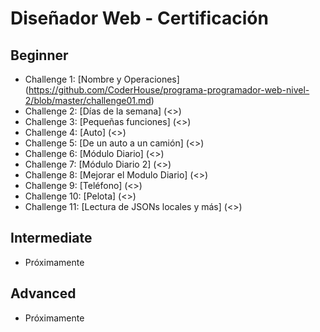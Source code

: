 # Diseñador Web - Certificación 

## Beginner
* Challenge 1: [Nombre y Operaciones] (<https://github.com/CoderHouse/programa-programador-web-nivel-2/blob/master/challenge01.md>)
* Challenge 2: [Días de la semana] (<>)
* Challenge 3: [Pequeñas funciones] (<>)
* Challenge 4: [Auto] (<>)
* Challenge 5: [De un auto a un camión] (<>)
* Challenge 6: [Módulo Diario] (<>)
* Challenge 7: [Módulo Diario 2] (<>)
* Challenge 8: [Mejorar el Modulo Diario] (<>)
* Challenge 9: [Teléfono] (<>)
* Challenge 10: [Pelota] (<>)
* Challenge 11: [Lectura de JSONs locales y más] (<>)


## Intermediate
* Próximamente

## Advanced
* Próximamente
